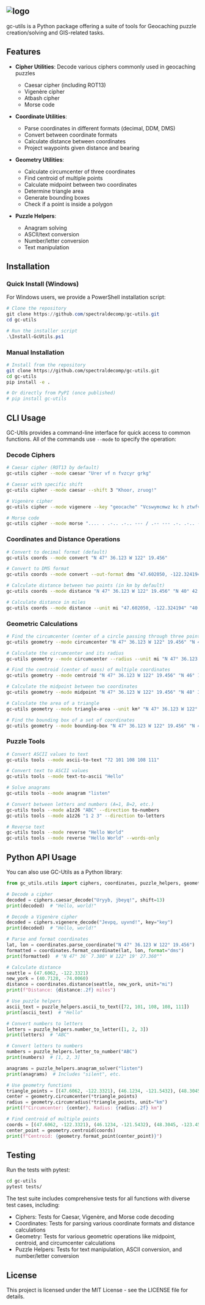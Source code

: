 ![logo](https://github.com/spectraldecomp/gc-utils/blob/main/gc_utils/data/public/gc-utils-logo.png)
---
gc-utils is a Python package offering a suite of tools for Geocaching puzzle creation/solving and GIS-related tasks.

## Features

- **Cipher Utilities**: Decode various ciphers commonly used in geocaching puzzles
  - Caesar cipher (including ROT13)
  - Vigenère cipher
  - Atbash cipher
  - Morse code

- **Coordinate Utilities**:
  - Parse coordinates in different formats (decimal, DDM, DMS)
  - Convert between coordinate formats
  - Calculate distance between coordinates
  - Project waypoints given distance and bearing

- **Geometry Utilities**:
  - Calculate circumcenter of three coordinates
  - Find centroid of multiple points
  - Calculate midpoint between two coordinates
  - Determine triangle area
  - Generate bounding boxes
  - Check if a point is inside a polygon

- **Puzzle Helpers**:
  - Anagram solving
  - ASCII/text conversion
  - Number/letter conversion
  - Text manipulation

## Installation

### Quick Install (Windows)

For Windows users, we provide a PowerShell installation script:

```powershell
# Clone the repository
git clone https://github.com/spectraldecomp/gc-utils.git
cd gc-utils

# Run the installer script
.\Install-GcUtils.ps1
```

### Manual Installation

```bash
# Install from the repository
git clone https://github.com/spectraldecomp/gc-utils.git
cd gc-utils
pip install -e .

# Or directly from PyPI (once published)
# pip install gc-utils
```

## CLI Usage

GC-Utils provides a command-line interface for quick access to common functions. All of the commands use `--mode` to specify the operation:

### Decode Ciphers

```bash
# Caesar cipher (ROT13 by default)
gc-utils cipher --mode caesar "Urer vf n fvzcyr grkg"

# Caesar with specific shift
gc-utils cipher --mode caesar --shift 3 "Khoor, zruog!"

# Vigenère cipher
gc-utils cipher --mode vigenere --key "geocache" "Vcswymcmwz kc h ztwfvl"

# Morse code
gc-utils cipher --mode morse ".... . .-.. .-.. --- / .-- --- .-. .-.. -.."
```

### Coordinates and Distance Operations

```bash
# Convert to decimal format (default)
gc-utils coords --mode convert "N 47° 36.123 W 122° 19.456"

# Convert to DMS format
gc-utils coords --mode convert --out-format dms "47.602050, -122.324194"

# Calculate distance between two points (in km by default)
gc-utils coords --mode distance "N 47° 36.123 W 122° 19.456" "N 40° 42.768 W 074° 00.360"

# Calculate distance in miles
gc-utils coords --mode distance --unit mi "47.602050, -122.324194" "40.712800, -74.006000"
```

### Geometric Calculations

```bash
# Find the circumcenter (center of a circle passing through three points)
gc-utils geometry --mode circumcenter "N 47° 36.123 W 122° 19.456" "N 46° 12.345 W 121° 54.321" "N 48° 30.456 W 123° 45.789"

# Calculate the circumcenter and its radius
gc-utils geometry --mode circumcenter --radius --unit mi "N 47° 36.123 W 122° 19.456" "N 46° 12.345 W 121° 54.321" "N 48° 30.456 W 123° 45.789"

# Find the centroid (center of mass) of multiple coordinates
gc-utils geometry --mode centroid "N 47° 36.123 W 122° 19.456" "N 46° 12.345 W 121° 54.321" "N 48° 30.456 W 123° 45.789"

# Calculate the midpoint between two coordinates
gc-utils geometry --mode midpoint "N 47° 36.123 W 122° 19.456" "N 48° 30.456 W 123° 45.789"

# Calculate the area of a triangle
gc-utils geometry --mode triangle-area --unit km² "N 47° 36.123 W 122° 19.456" "N 46° 12.345 W 121° 54.321" "N 48° 30.456 W 123° 45.789"

# Find the bounding box of a set of coordinates
gc-utils geometry --mode bounding-box "N 47° 36.123 W 122° 19.456" "N 46° 12.345 W 121° 54.321" "N 48° 30.456 W 123° 45.789"
```

### Puzzle Tools

```bash
# Convert ASCII values to text
gc-utils tools --mode ascii-to-text "72 101 108 108 111"

# Convert text to ASCII values
gc-utils tools --mode text-to-ascii "Hello"

# Solve anagrams
gc-utils tools --mode anagram "listen"

# Convert between letters and numbers (A=1, B=2, etc.)
gc-utils tools --mode a1z26 "ABC" --direction to-numbers
gc-utils tools --mode a1z26 "1 2 3" --direction to-letters

# Reverse text
gc-utils tools --mode reverse "Hello World"
gc-utils tools --mode reverse "Hello World" --words-only
```

## Python API Usage

You can also use GC-Utils as a Python library:

```python
from gc_utils.utils import ciphers, coordinates, puzzle_helpers, geometry

# Decode a cipher
decoded = ciphers.caesar_decode("Uryyb, jbeyq!", shift=13)
print(decoded)  # "Hello, world!"

# Decode a Vigenère cipher
decoded = ciphers.vigenere_decode("Jevpq, uyvnd!", key="key")
print(decoded)  # "Hello, world!"

# Parse and format coordinates
lat, lon = coordinates.parse_coordinate("N 47° 36.123 W 122° 19.456")
formatted = coordinates.format_coordinate(lat, lon, format="dms")
print(formatted)  # "N 47° 36' 7.380" W 122° 19' 27.360""

# Calculate distance
seattle = (47.6062, -122.3321)
new_york = (40.7128, -74.0060)
distance = coordinates.distance(seattle, new_york, unit="mi")
print(f"Distance: {distance:.2f} miles")

# Use puzzle helpers
ascii_text = puzzle_helpers.ascii_to_text([72, 101, 108, 108, 111])
print(ascii_text)  # "Hello"

# Convert numbers to letters
letters = puzzle_helpers.number_to_letter([1, 2, 3])
print(letters)  # "ABC"

# Convert letters to numbers
numbers = puzzle_helpers.letter_to_number("ABC")
print(numbers)  # [1, 2, 3]

anagrams = puzzle_helpers.anagram_solver("listen")
print(anagrams)  # Includes "silent", etc.

# Use geometry functions
triangle_points = [(47.6062, -122.3321), (46.1234, -121.5432), (48.3045, -123.4578)]
center = geometry.circumcenter(*triangle_points)
radius = geometry.circumradius(*triangle_points, unit="km")
print(f"Circumcenter: {center}, Radius: {radius:.2f} km")

# Find centroid of multiple points
coords = [(47.6062, -122.3321), (46.1234, -121.5432), (48.3045, -123.4578), (45.5231, -122.6765)]
center_point = geometry.centroid(coords)
print(f"Centroid: {geometry.format_point(center_point)}")
```

## Testing

Run the tests with pytest:

```bash
cd gc-utils
pytest tests/
```

The test suite includes comprehensive tests for all functions with diverse test cases, including:
- Ciphers: Tests for Caesar, Vigenère, and Morse code decoding
- Coordinates: Tests for parsing various coordinate formats and distance calculations
- Geometry: Tests for various geometric operations like midpoint, centroid, and circumcenter calculations
- Puzzle Helpers: Tests for text manipulation, ASCII conversion, and number/letter conversion

## License

This project is licensed under the MIT License - see the LICENSE file for details.
